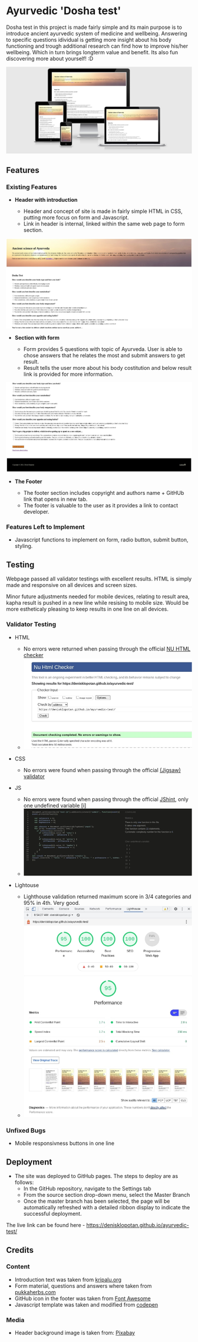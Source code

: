 # Ayurvedic 'Dosha test'

Dosha test in this project is made fairly simple and its main purpose is to introduce ancient ayurvedic system of medicine and wellbeing. Answering to specific questions idividual is getting more insight about his body functioning and trough additional research can find how to improve his/her wellbeing. Which in turn brings longterm value and benefit. Its also fun discovering more about yourself! :D 

![Responsive Mockup](assets/images/responsive.jpg)

## Features 

### Existing Features

- __Header with introduction__

  - Header and concept of site is made in fairly simple HTML in CSS, putting more focus on form and Javascript.
  - Link in header is internal, linked within the same web page to form section. 

![Header](assets/images/header.jpg)

- __Section with form__

  - Form provides 5 questions with topic of Ayurveda. User is able to chose answers that he relates the most and submit answers to get result. 
  - Result tells the user more about his body costitution and below result link is provided for more information.

![Form & Footer](assets/images/form_footer.jpg)

- __The Footer__ 

  - The footer section includes copyright and authors name + GitHUb link that opens in new tab.
  - The footer is valuable to the user as it provides a link to contact developer.

### Features Left to Implement

- Javascript functions to implement on form, radio button, submit button, styling.

## Testing 

Webpage passed all validator testings with excellent results.
HTML is simply made and responsive on all devices and screen sizes.

Minor future adjustments needed for mobile devices, relating to result area, kapha result is pushed in a new line while resising to mobile size. Would be more estheticaly pleasing to keep results in one line on all devices.

### Validator Testing 

- HTML
  - No errors were returned when passing through the official [NU HTML checker](https://validator.w3.org/nu/)
  - ![HTML](assets/images/html-validator.jpg)

- CSS
  - No errors were found when passing through the official [(Jigsaw) validator](http://jigsaw.w3.org/css-validator/validator?uri=https%3A%2F%2Fdenisklopotan.github.io%2Fayurvedic-test%2F&profile=css3svg&usermedium=all&warning=1&vextwarning=)

- JS
  - No errors were found when passing through the official [JShint](https://jshint.com/), only one undefined variable [i]
  - ![JShint](assets/images/jshint.jpg)

- Lightouse
  - Lighthouse validation returned maximum score in 3/4 categories and 95% in 4th. Very good.
  - ![Lighthouse](assets/images/lighthouse.jpg)
  

### Unfixed Bugs

- Mobile responsivness buttons in one line

## Deployment

- The site was deployed to GitHub pages. The steps to deploy are as follows: 
  - In the GitHub repository, navigate to the Settings tab 
  - From the source section drop-down menu, select the Master Branch
  - Once the master branch has been selected, the page will be automatically refreshed with a detailed ribbon display to indicate the successful deployment. 

The live link can be found here - https://denisklopotan.github.io/ayurvedic-test/

## Credits 

### Content 

- Introduction text was taken from [kripalu.org](https://kripalu.org/content/whats-your-dosha)
- Form material, questions and answers where taken from [pukkaherbs.com](https://www.pukkaherbs.com/uk/en/dosha-quiz)
- GitHub icon in the footer was taken from [Font Awesome](https://fontawesome.com/)
- Javascript template was taken and modified from [codepen](https://codepen.io/amyfu/pen/oLChg)

### Media

- Header background image is taken from: [Pixabay](https://pixabay.com/photos/balance-stones-stack-110850/)